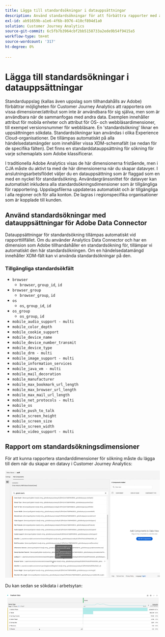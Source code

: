 ```yaml
---
title: Lägga till standardsökningar i datauppsättningar
description: Använd standardsökningar för att förbättra rapporter med användbara dimensioner i Customer Journey Analytics.
exl-id: ab91659b-a1e6-4f6b-8976-410cf894d1a0
solution: Customer Journey Analytics
source-git-commit: 6c5fb7b3964cbf2bb5158733a2ede9b54f9415a5
workflow-type: tm+mt
source-wordcount: '317'
ht-degree: 0%

---
```


# Lägga till standardsökningar i datauppsättningar

Standarduppslag (kallas även uppslag som tillhandahålls av Adobe) förbättrar möjligheten för Customer Journey Analytics att rapportera om vissa dimensioner/attribut som inte är användbara för sig själva, men som är användbara när de sammanfogas med andra data. Exemplen innehåller attribut för mobila enheter och attribut för OS- och webbläsardimensioner, till exempel versionsnummer för webbläsare. En &#39;standardsökning&#39; liknar en uppsättningen sökdata. Standardsökningar kan användas i olika Experience Cloud-organisationer. De tillämpas automatiskt på alla händelsedatamängder som innehåller vissa XDM-schemafält (se nedan för de specifika fälten). Det finns en standarddatauppsättning för sökning för varje schemaplats som Adobe klassificerar.

I traditionella Adobe Analytics visas de här dimensionerna fristående, men i CJA måste du aktivt ta med de här dimensionerna när du skapar datavyer. I anslutningsarbetsflödet väljer du en datauppsättning som är flaggad som en med en nyckel för standardsökning. Användargränssnittet för datavyer kan automatiskt inkludera alla standardsökningsdimensioner som är tillgängliga för rapportering. Uppslagsfilerna uppdateras automatiskt och är tillgängliga i alla regioner och för alla konton. De lagras i regionspecifika organisationer som är kopplade till kunden.

## Använd standardsökningar med datauppsättningar för Adobe Data Connector

Datauppsättningar för standardsökning tillämpas automatiskt vid rapporttillfället. Om du använder Analytics Data Connector och har en dimension som Adobe tillhandahåller en standardsökning för, tillämpar vi automatiskt den här standardsökningen. Om en händelsedatamängd innehåller XDM-fält kan vi använda standardsökningar på den.

### Tillgängliga standardsökfält

* `browser`
   * `browser`, `group_id`, `id`
* `browser_group`
   * `browser_group`, `id`
* `os`
   * `os`, `group_id`, `id`
* `os_group`
   * `os_group`, `id`
* `mobile_audio_support - multi`
* `mobile_color_depth`
* `mobile_cookie_support`
* `mobile_device_name`
* `mobile_device_number_transmit`
* `mobile_device_type`
* `mobile_drm - multi`
* `mobile_image_support - multi`
* `mobile_information_services`
* `mobile_java_vm - multi`
* `mobile_mail_decoration`
* `mobile_manufacturer`
* `mobile_max_bookmark_url_length`
* `mobile_max_browser_url_length`
* `mobile_max_mail_url_length`
* `mobile_net_protocols - multi`
* `mobile_os`
* `mobile_push_to_talk`
* `mobile_screen_height`
* `mobile_screen_size`
* `mobile_screen_width`
* `mobile_video_support - multi`

## Rapport om standardsökningsdimensioner

För att kunna rapportera standarddimensioner för sökning måste du lägga till dem när du skapar en datavy i Customer Journey Analytics:

![](assets/global-lookup.png)

Du kan sedan se sökdata i arbetsytan:

![](assets/gl-reporting.png)
